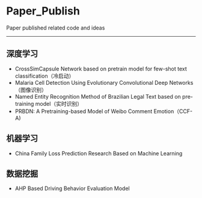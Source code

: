 # Paper_Publish
 Paper published related code and ideas

------

## 深度学习
* CrossSimCapsule Network based on pretrain model for few-shot text classification（冷启动）
* Malaria Cell Detection Using Evolutionary Convolutional Deep Networks（图像识别）
* Named Entity Recognition Method of Brazilian Legal Text based on pre-training model（实时识别）
* PRBDN: A Pretraining-based Model of Weibo Comment Emotion（CCF-A)

## 机器学习
* China Family Loss Prediction Research Based on Machine Learning

## 数据挖掘
* AHP Based Driving Behavior Evaluation Model

